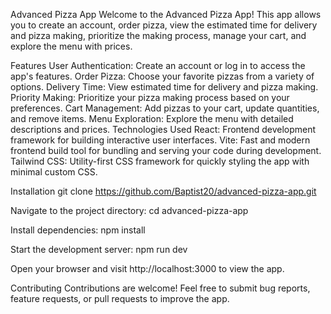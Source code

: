 Advanced Pizza App
Welcome to the Advanced Pizza App! This app allows you to create an account, order pizza, view the estimated time for delivery and pizza making, prioritize the making process, manage your cart, and explore the menu with prices.

Features
User Authentication: Create an account or log in to access the app's features.
Order Pizza: Choose your favorite pizzas from a variety of options.
Delivery Time: View estimated time for delivery and pizza making.
Priority Making: Prioritize your pizza making process based on your preferences.
Cart Management: Add pizzas to your cart, update quantities, and remove items.
Menu Exploration: Explore the menu with detailed descriptions and prices.
Technologies Used
React: Frontend development framework for building interactive user interfaces.
Vite: Fast and modern frontend build tool for bundling and serving your code during development.
Tailwind CSS: Utility-first CSS framework for quickly styling the app with minimal custom CSS.

Installation
git clone https://github.com/Baptist20/advanced-pizza-app.git

Navigate to the project directory:
cd advanced-pizza-app

Install dependencies:
npm install

Start the development server:
npm run dev

Open your browser and visit http://localhost:3000 to view the app.

Contributing
Contributions are welcome! Feel free to submit bug reports, feature requests, or pull requests to improve the app.
